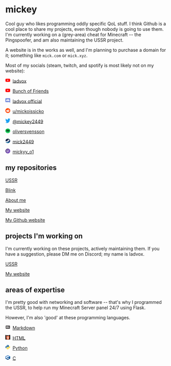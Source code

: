 # mickey

Cool guy who likes programming oddly specific QoL stuff. I think Github is a cool place to share my projects, even though nobody is going to use them.
I'm currently working on a (grey-area) cheat for Minecraft -- the Pingspoofer, and am also maintaining the USSR project.

A website is in the works as well, and I'm planning to purchase a domain for it; something like `mick.com` or `mick.xyz`.

Most of my socials (steam, twitch, and spotify is most likely not on my website):

<img src="yt.png" alt="YouTube Logo" width="14.5" height="14.5">&nbsp;&nbsp;[ladvox](https://www.youtube.com/channel/UCRuBals0-y1L6EOfu5Xw5iw)

<img src="yt.png" alt="YouTube Logo2" width="14.5" height="14.5">&nbsp;&nbsp;[Bunch of Friends](https://www.youtube.com/channel/UCRuBals0-y1L6EOfu5Xw5iw)

<img src="dc.svg" alt="dc Logo" width="14.5" height="14.5">&nbsp;&nbsp;[ladvox official](https://discord.gg/Z8UVcEb65u)

<img src="rdt.png" alt="Reddit logo" width="14.5" height="14.5">&nbsp;&nbsp;[u/mickoissicko](https://www.reddit.com/user/mickoissicko)

<img src="3tt.png" alt="tt logo" width="14.5" height="14.5">&nbsp;&nbsp;[@mickey2449](https://twitter.com/mickey2449)

<img src="spotify.png" alt="sp logo" width="14.5" height="14.5">&nbsp;&nbsp;[oliversvensson](https://open.spotify.com/user/31hktpmjuod3bxq7ixg7vat5tuci)

<img src="steam.png" alt="sp logo" width="14.5" height="14.5">&nbsp;&nbsp;[mick2449](https://steamcommunity.com/id/mick2449/)

<img src="ttv.png" alt="sp logo" width="14.5" height="14.5">&nbsp;&nbsp;[mickyy_o1](https://www.twitch.tv/mickyy_o1)

## my repositories
[USSR](https://github.com/mickoissicko/ussr)

[Blink](https://github.com/mickoissicko/blink)

[About me](https://github.com/mickoissicko/mickoissicko)

[My website](https://github.com/mickoissicko/website)

[My Github website](https://github.com/mickoissicko/mickoissicko.github.io)

## projects I'm working on

I'm currently working on these projects, actively maintaining them. If you have a suggestion, please DM me on Discord; my name is ladvox.

[USSR](https://github.com/mickoissicko/ussr)

[My website](https://github.com/mickoissicko/website)

## areas of expertise
I'm pretty good with networking and software -- that's why I programmed the USSR, to help run my Minecraft Server panel 24/7 using Flask.

However, I'm also 'good' at these programming languages.

<img src="md.png" alt="sp logo" width="14.5" height="14.5">&nbsp;&nbsp;[Markdown](https://en.wikipedia.org/wiki/Markdown)

<img src="htm.png" alt="sp logo" width="14.5" height="14.5">&nbsp;&nbsp;[HTML](https://en.wikipedia.org/wiki/HTML)

<img src="py.png" alt="sp logo" width="14.5" height="14.5">&nbsp;&nbsp;[Python](https://en.wikipedia.org/wiki/Python_(programming_language))

<img src="c.png" alt="sp logo" width="14.5" height="14.5">&nbsp;&nbsp;[C](https://en.wikipedia.org/wiki/C_(programming_language))



